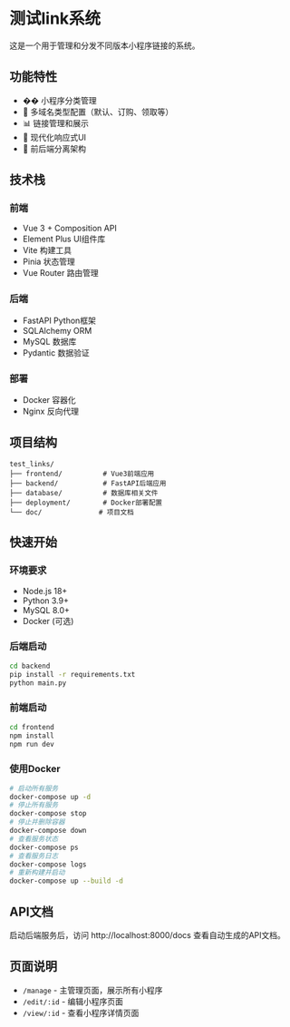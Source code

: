 # 测试link系统

这是一个用于管理和分发不同版本小程序链接的系统。

## 功能特性

- �� 小程序分类管理
- 🔗 多域名类型配置（默认、订购、领取等）
- 📊 链接管理和展示
- 🎨 现代化响应式UI
- 🚀 前后端分离架构

## 技术栈

### 前端
- Vue 3 + Composition API
- Element Plus UI组件库
- Vite 构建工具
- Pinia 状态管理
- Vue Router 路由管理

### 后端
- FastAPI Python框架
- SQLAlchemy ORM
- MySQL 数据库
- Pydantic 数据验证

### 部署
- Docker 容器化
- Nginx 反向代理

## 项目结构

```
test_links/
├── frontend/          # Vue3前端应用
├── backend/           # FastAPI后端应用
├── database/          # 数据库相关文件
├── deployment/        # Docker部署配置
└── doc/              # 项目文档
```

## 快速开始

### 环境要求
- Node.js 18+
- Python 3.9+
- MySQL 8.0+
- Docker (可选)

### 后端启动

```bash
cd backend
pip install -r requirements.txt
python main.py
```

### 前端启动

```bash
cd frontend
npm install
npm run dev
```

### 使用Docker

```bash
# 启动所有服务
docker-compose up -d
# 停止所有服务
docker-compose stop
# 停止并删除容器
docker-compose down
# 查看服务状态
docker-compose ps
# 查看服务日志
docker-compose logs
# 重新构建并启动
docker-compose up --build -d
```

## API文档

启动后端服务后，访问 http://localhost:8000/docs 查看自动生成的API文档。

## 页面说明

- `/manage` - 主管理页面，展示所有小程序
- `/edit/:id` - 编辑小程序页面
- `/view/:id` - 查看小程序详情页面